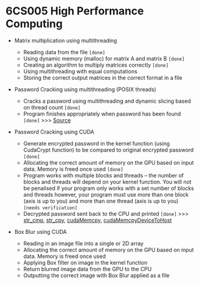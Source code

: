 # 6CS005 High Performance Computing

- Matrix multiplication using multithreading

  - Reading data from the file `[done]`
  - Using dynamic memory (malloc) for matrix A and matrix B `[done]`
  - Creating an algorithm to multiply matrices correctly `[done]`
  - Using multithreading with equal computations
  - Storing the correct output matrices in the correct format in a file

- Password Cracking using multithreading (POSIX threads)

  - Cracks a password using multithreading and dynamic slicing based on thread count `[done]`
  - Program finishes appropriately when password has been found `[done]` >>> [Source](https://man7.org/linux/man-pages/man3/pthread_cancel.3.html)

- Password Cracking using CUDA

  - Generate encrypted password in the kernel function (using CudaCrypt function) to be compared to original encrypted password `[done]`
  - Allocating the correct amount of memory on the GPU based on input data. Memory is freed once used `[done]`
  - Program works with multiple blocks and threads – the number of blocks and threads will depend on your kernel function. You will not be penalised if your program only works with a set number of blocks and threads however, your program must use more than one block (axis is up to you) and more than one thread (axis is up to you) `[needs verification]`
  - Decrypted password sent back to the CPU and printed `[done]` >>> [str_cmp](https://stackoverflow.com/questions/19600879/how-to-compare-arrays-of-char-in-cuda-c), [str_cpy](https://stackoverflow.com/questions/20201335/add-char-arrays-in-cuda/20201511#20201511), [cudaMemcpy](https://cuda-tutorial.readthedocs.io/en/latest/tutorials/tutorial01/), [cudaMemcpyDeviceToHost](https://usc-rc.github.io/tutorials/cuda)

- Box Blur using CUDA
  - Reading in an image file into a single or 2D array
  - Allocating the correct amount of memory on the GPU based on input data. Memory is freed once used
  - Applying Box filter on image in the kernel function
  - Return blurred image data from the GPU to the CPU
  - Outputting the correct image with Box Blur applied as a file
